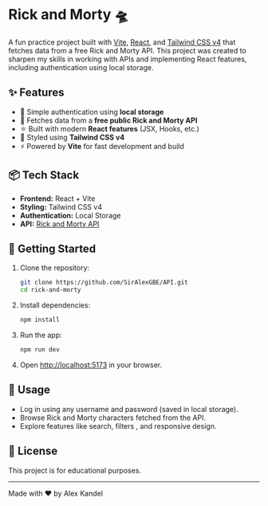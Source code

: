 # Rick and Morty 🛸

A fun practice project built with [Vite](https://vitejs.dev/), [React](https://reactjs.org/), and [Tailwind CSS v4](https://tailwindcss.com/) that fetches data from a free Rick and Morty API. This
project was created to sharpen my skills in working with APIs and implementing React features, including authentication using local storage.

## ✨ Features

- 🔐 Simple authentication using **local storage**
- 🎯 Fetches data from a **free public Rick and Morty API**
- ⚛️ Built with modern **React features** (JSX, Hooks, etc.)
- 💨 Styled using **Tailwind CSS v4**
- ⚡ Powered by **Vite** for fast development and build

## 📦 Tech Stack

- **Frontend:** React + Vite
- **Styling:** Tailwind CSS v4
- **Authentication:** Local Storage
- **API:** [Rick and Morty API](https://rickandmortyapi.com/)

## 🚀 Getting Started

1. Clone the repository:

   ```bash
   git clone https://github.com/SirAlexGBE/API.git
   cd rick-and-morty
   ```

2. Install dependencies:

   ```bash
   npm install
   ```

3. Run the app:

   ```bash
   npm run dev
   ```

4. Open [http://localhost:5173](http://localhost:5173) in your browser.

## 🧪 Usage

- Log in using any username and password (saved in local storage).
- Browse Rick and Morty characters fetched from the API.
- Explore features like search, filters , and responsive design.

## 📄 License

This project is for educational purposes.

---

Made with ❤️ by Alex Kandel
